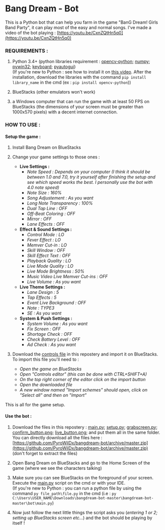 # Bang Dream - Bot
This is a Python bot that can help you farm in the game "BanG Dream! Girls Band Party", it can play most of the easy and normal songs.
I've made a video of the bot playing : [https://youtu.be/CxnZQtHn5q0](https://youtu.be/CxnZQtHn5q0)

### REQUIREMENTS :
1. Python 3.4+ (python libraries requirement : [opencv-python](https://pypi.org/project/opencv-python/); [numpy](https://pypi.org/project/numpy/); [pywin32](https://pypi.org/project/pywin32/); [keyboard](https://pypi.org/project/keyboard/); [pyautogui](https://pypi.org/project/PyAutoGUI/))  
(If you're new to Python : see how to install it on [this video](https://www.youtube.com/watch?v=bnhQBUEpWlg). After the installation, download the libraries with the command ```pip install library_name``` in the cmd (ex : ```pip install opencv-python```))

2. BlueStacks (other emulators won't work)

3. a Windows computer that can run the game with at least 50 FPS on BlueStacks (the dimensions of your screen must be greater than 1000x570 pixels) with a decent internet connection.

### HOW TO USE : 
#### Setup the game :
1. Install Bang Dream on BlueStacks

2. Change your game settings to those ones :
   - **Live Settings :**
     - _Note Speed : Depends on your computer (I think it should be between 1.0 and 7.0, try it yourself after finishing the setup and see which speed works the best. I personally use the bot with 4.0 note speed)_
     - _Note Size : 160%_
     - _Song Adjustement : As you want_
     - _Long Note Transparency : 100%_
     - _Dual Tap Line : OFF_
     - _Off-Beat Coloring : OFF_
     - _Mirror : OFF_
     - _Lane Effects : OFF_
   - **Effect & Sound Settings :**
     - _Control Mode : LO_
     - _Fever Effect : LO_
     - _Memver Cut-in : LO_
     - _Skill Window : OFF_
     - _Skill Effect Text : OFF_
     - _Playback Quality : LO_
     - _Live Mode Quality : LO_
     - _Live Mode Brightness : 50%_
     - _Music Video Live Memver Cut-ins : OFF_
     - _Live Volume : As you want_
   - **Live Theme Settings :**
     - _Lane Design : 5_
     - _Tap Effects : 5_
     - _Event Live Background : OFF_
     - _Note : TYPE3_
     - _SE : As you want_
   - **System & Push Settings :**
     - _System Volume : As you want_
     - _Fix Screen : OFF_
     - _Shortage Check : OFF_
     - _Check Battery Level : OFF_
     - _Ad Check : As you want_
     
3. Download the [controls file](https://github.com/PyroWilDx/bangdream-bot/blob/master/bangdream-bot_control.cfg) in this repostery and import it on BlueStacks. To import this file you'll need to :
   - _Open the game on BlueStacks_
   - _Open "Controls editor" (this can be done with CTRL+SHIFT+A)_
   - _On the top right corner of the editor click on the import button_
   - _Open the downloaded file_
   - _A new window named "Import schemes" should open, click on "Select all" and then on "Import"_
   
This is all for the game setup.

#### Use the bot :
1. Download the files in this repostery : [main.py](https://github.com/PyroWilDx/bangdream-bot/blob/master/bot/main.py); [setup.py](https://github.com/PyroWilDx/bangdream-bot/blob/master/bot/setup.py); [grabscreen.py](https://github.com/PyroWilDx/bangdream-bot/blob/master/bot/grabscreen.py); [confirm_button.png](https://github.com/PyroWilDx/bangdream-bot/blob/master/bot/confirm_button.png); [live_button.png](https://github.com/PyroWilDx/bangdream-bot/blob/master/bot/live_button.PNG); and put them all in the same folder. You can directly download all the files here : [https://github.com/PyroWilDx/bangdream-bot/archive/master.zip](https://github.com/PyroWilDx/bangdream-bot/archive/master.zip) (don't forget to extract the files)

2. Open Bang Dream on BlueStacks and go to the Home Screen of the game (where we see the characters talking)

3. Make sure you can see BlueStacks on the foreground of your screen. Execute the [main.py](https://github.com/PyroWilDx/bangdream-bot/blob/master/bot/main.py) script on the cmd or with your IDE.  
(If you're new to Python : you can run a python file by using the command ```py file_path\file.py``` in the cmd (i.e : ```py C:\Users\USER_NAME\Downloads\bangdream-bot-master\bangdream-bot-master\bot\main.py```) 

4. Now just follow the next little things the script asks you (*entering 1 or 2; setting up BlueStacks screen etc...*) and the bot should be playing by itself !
